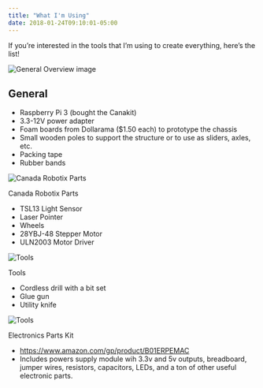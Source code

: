 ```yaml
---
title: "What I'm Using"
date: 2018-01-24T09:10:01-05:00
---
```


If you’re interested in the tools that I’m using to create everything, here’s the list!

![General Overview image](/images/IMG_8577.JPG)
 
## General

- Raspberry Pi 3 (bought the Canakit)
- 3.3-12V power adapter
- Foam boards from Dollarama ($1.50 each) to prototype the chassis
- Small wooden poles to support the structure or to use as sliders, axles, etc.
- Packing tape
- Rubber bands

![Canada Robotix Parts](/images/IMG_8583.JPG)

Canada Robotix Parts

- TSL13 Light Sensor
- Laser Pointer
- Wheels
- 28YBJ-48 Stepper Motor
- ULN2003 Motor Driver

![Tools](/images/IMG_8579.JPG)
 
Tools

- Cordless drill with a bit set
- Glue gun
- Utility knife

![Tools](/images/IMG_8582.JPG)
 
Electronics Parts Kit

- https://www.amazon.com/gp/product/B01ERPEMAC
- Includes powers supply module wih 3.3v and 5v outputs, breadboard, jumper wires, resistors, capacitors, LEDs, and a ton of other useful electronic parts.
